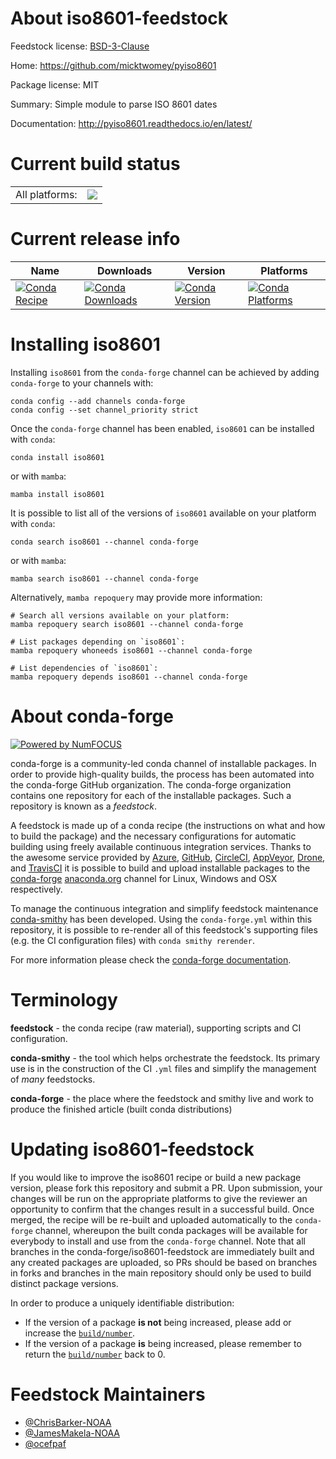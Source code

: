 About iso8601-feedstock
=======================

Feedstock license: [BSD-3-Clause](https://github.com/conda-forge/iso8601-feedstock/blob/main/LICENSE.txt)

Home: https://github.com/micktwomey/pyiso8601

Package license: MIT

Summary: Simple module to parse ISO 8601 dates

Documentation: http://pyiso8601.readthedocs.io/en/latest/

Current build status
====================


<table><tr><td>All platforms:</td>
    <td>
      <a href="https://dev.azure.com/conda-forge/feedstock-builds/_build/latest?definitionId=3945&branchName=main">
        <img src="https://dev.azure.com/conda-forge/feedstock-builds/_apis/build/status/iso8601-feedstock?branchName=main">
      </a>
    </td>
  </tr>
</table>

Current release info
====================

| Name | Downloads | Version | Platforms |
| --- | --- | --- | --- |
| [![Conda Recipe](https://img.shields.io/badge/recipe-iso8601-green.svg)](https://anaconda.org/conda-forge/iso8601) | [![Conda Downloads](https://img.shields.io/conda/dn/conda-forge/iso8601.svg)](https://anaconda.org/conda-forge/iso8601) | [![Conda Version](https://img.shields.io/conda/vn/conda-forge/iso8601.svg)](https://anaconda.org/conda-forge/iso8601) | [![Conda Platforms](https://img.shields.io/conda/pn/conda-forge/iso8601.svg)](https://anaconda.org/conda-forge/iso8601) |

Installing iso8601
==================

Installing `iso8601` from the `conda-forge` channel can be achieved by adding `conda-forge` to your channels with:

```
conda config --add channels conda-forge
conda config --set channel_priority strict
```

Once the `conda-forge` channel has been enabled, `iso8601` can be installed with `conda`:

```
conda install iso8601
```

or with `mamba`:

```
mamba install iso8601
```

It is possible to list all of the versions of `iso8601` available on your platform with `conda`:

```
conda search iso8601 --channel conda-forge
```

or with `mamba`:

```
mamba search iso8601 --channel conda-forge
```

Alternatively, `mamba repoquery` may provide more information:

```
# Search all versions available on your platform:
mamba repoquery search iso8601 --channel conda-forge

# List packages depending on `iso8601`:
mamba repoquery whoneeds iso8601 --channel conda-forge

# List dependencies of `iso8601`:
mamba repoquery depends iso8601 --channel conda-forge
```


About conda-forge
=================

[![Powered by
NumFOCUS](https://img.shields.io/badge/powered%20by-NumFOCUS-orange.svg?style=flat&colorA=E1523D&colorB=007D8A)](https://numfocus.org)

conda-forge is a community-led conda channel of installable packages.
In order to provide high-quality builds, the process has been automated into the
conda-forge GitHub organization. The conda-forge organization contains one repository
for each of the installable packages. Such a repository is known as a *feedstock*.

A feedstock is made up of a conda recipe (the instructions on what and how to build
the package) and the necessary configurations for automatic building using freely
available continuous integration services. Thanks to the awesome service provided by
[Azure](https://azure.microsoft.com/en-us/services/devops/), [GitHub](https://github.com/),
[CircleCI](https://circleci.com/), [AppVeyor](https://www.appveyor.com/),
[Drone](https://cloud.drone.io/welcome), and [TravisCI](https://travis-ci.com/)
it is possible to build and upload installable packages to the
[conda-forge](https://anaconda.org/conda-forge) [anaconda.org](https://anaconda.org/)
channel for Linux, Windows and OSX respectively.

To manage the continuous integration and simplify feedstock maintenance
[conda-smithy](https://github.com/conda-forge/conda-smithy) has been developed.
Using the ``conda-forge.yml`` within this repository, it is possible to re-render all of
this feedstock's supporting files (e.g. the CI configuration files) with ``conda smithy rerender``.

For more information please check the [conda-forge documentation](https://conda-forge.org/docs/).

Terminology
===========

**feedstock** - the conda recipe (raw material), supporting scripts and CI configuration.

**conda-smithy** - the tool which helps orchestrate the feedstock.
                   Its primary use is in the construction of the CI ``.yml`` files
                   and simplify the management of *many* feedstocks.

**conda-forge** - the place where the feedstock and smithy live and work to
                  produce the finished article (built conda distributions)


Updating iso8601-feedstock
==========================

If you would like to improve the iso8601 recipe or build a new
package version, please fork this repository and submit a PR. Upon submission,
your changes will be run on the appropriate platforms to give the reviewer an
opportunity to confirm that the changes result in a successful build. Once
merged, the recipe will be re-built and uploaded automatically to the
`conda-forge` channel, whereupon the built conda packages will be available for
everybody to install and use from the `conda-forge` channel.
Note that all branches in the conda-forge/iso8601-feedstock are
immediately built and any created packages are uploaded, so PRs should be based
on branches in forks and branches in the main repository should only be used to
build distinct package versions.

In order to produce a uniquely identifiable distribution:
 * If the version of a package **is not** being increased, please add or increase
   the [``build/number``](https://docs.conda.io/projects/conda-build/en/latest/resources/define-metadata.html#build-number-and-string).
 * If the version of a package **is** being increased, please remember to return
   the [``build/number``](https://docs.conda.io/projects/conda-build/en/latest/resources/define-metadata.html#build-number-and-string)
   back to 0.

Feedstock Maintainers
=====================

* [@ChrisBarker-NOAA](https://github.com/ChrisBarker-NOAA/)
* [@JamesMakela-NOAA](https://github.com/JamesMakela-NOAA/)
* [@ocefpaf](https://github.com/ocefpaf/)

